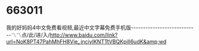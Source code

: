 # 663011
我的好妈妈4中文免费看视频,最近中文字幕免费手机版----------------------------〽〽点/此/进/入/http://www.baidu.com/link?url=NoK8PT47PahMhFH8Vie_jnciyIKNTTtVBQKpill6udK&amp;wd
